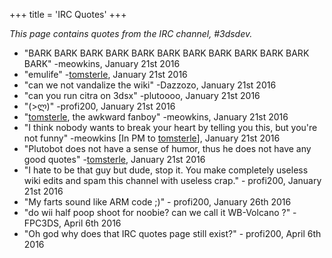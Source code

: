 +++
title = 'IRC Quotes'
+++

*This page contains quotes from the IRC channel, \#3dsdev.*

- "BARK BARK BARK BARK BARK BARK BARK BARK BARK BARK BARK BARK"
  -meowkins, January 21st 2016
- "emulife" -[tomsterle](User:Tomsterley "wikilink"), January 21st 2016
- "can we not vandalize the wiki" -Dazzozo, January 21st 2016
- "can you run citra on 3dsx" -plutoooo, January 21st 2016
- "(\>ლ)" -profi200, January 21st 2016
- "[tomsterle](User:Tomsterley "wikilink"), the awkward fanboy"
  -meowkins, January 21st 2016
- "I think nobody wants to break your heart by telling you this, but
  you're not funny" -meowkins \[In PM to
  [tomsterle](User:Tomsterley "wikilink")\], January 21st 2016
- "Plutobot does not have a sense of humor, thus he does not have any
  good quotes" -[tomsterle](User:Tomsterley "wikilink"), January 21st
  2016
- "I hate to be that guy but dude, stop it. You make completely useless
  wiki edits and spam this channel with useless crap." - profi200,
  January 21st 2016
- "My farts sound like ARM code ;)" - profi200, January 26th 2016
- "do wii half poop shoot for noobie? can we call it WB-Volcano ?" -
  FPC3DS, April 6th 2016
- "Oh god why does that IRC quotes page still exist?" - profi200, April
  6th 2016
